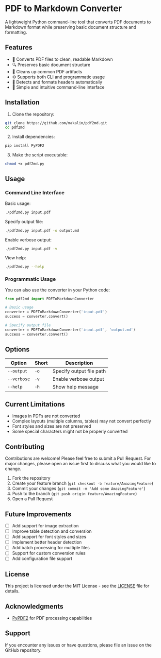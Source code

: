# PDF to Markdown Converter

A lightweight Python command-line tool that converts PDF documents to Markdown format while preserving basic document structure and formatting.

## Features

- 📄 Converts PDF files to clean, readable Markdown
- 🔍 Preserves basic document structure
- 🧹 Cleans up common PDF artifacts
- ⚙️ Supports both CLI and programmatic usage
- 📝 Detects and formats headers automatically
- 🎯 Simple and intuitive command-line interface

## Installation

1. Clone the repository:
```bash
git clone https://github.com/makalin/pdf2md.git
cd pdf2md
```

2. Install dependencies:
```bash
pip install PyPDF2
```

3. Make the script executable:
```bash
chmod +x pdf2md.py
```

## Usage

### Command Line Interface

Basic usage:
```bash
./pdf2md.py input.pdf
```

Specify output file:
```bash
./pdf2md.py input.pdf -o output.md
```

Enable verbose output:
```bash
./pdf2md.py input.pdf -v
```

View help:
```bash
./pdf2md.py --help
```

### Programmatic Usage

You can also use the converter in your Python code:

```python
from pdf2md import PDFToMarkdownConverter

# Basic usage
converter = PDFToMarkdownConverter('input.pdf')
success = converter.convert()

# Specify output file
converter = PDFToMarkdownConverter('input.pdf', 'output.md')
success = converter.convert()
```

## Options

| Option | Short | Description |
|--------|--------|------------|
| `--output` | `-o` | Specify output file path |
| `--verbose` | `-v` | Enable verbose output |
| `--help` | `-h` | Show help message |

## Current Limitations

- Images in PDFs are not converted
- Complex layouts (multiple columns, tables) may not convert perfectly
- Font styles and sizes are not preserved
- Some special characters might not be properly converted

## Contributing

Contributions are welcome! Please feel free to submit a Pull Request. For major changes, please open an issue first to discuss what you would like to change.

1. Fork the repository
2. Create your feature branch (`git checkout -b feature/AmazingFeature`)
3. Commit your changes (`git commit -m 'Add some AmazingFeature'`)
4. Push to the branch (`git push origin feature/AmazingFeature`)
5. Open a Pull Request

## Future Improvements

- [ ] Add support for image extraction
- [ ] Improve table detection and conversion
- [ ] Add support for font styles and sizes
- [ ] Implement better header detection
- [ ] Add batch processing for multiple files
- [ ] Support for custom conversion rules
- [ ] Add configuration file support

## License

This project is licensed under the MIT License - see the [LICENSE](LICENSE) file for details.

## Acknowledgments

- [PyPDF2](https://github.com/mstamy2/PyPDF2) for PDF processing capabilities

## Support

If you encounter any issues or have questions, please file an issue on the GitHub repository.
